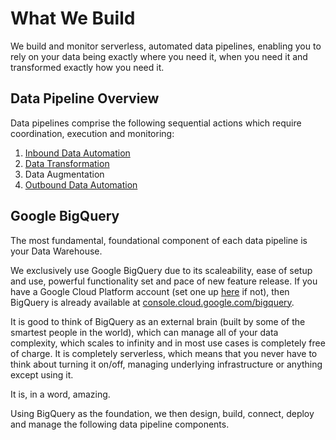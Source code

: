 # What We Build
We build and monitor serverless, automated data pipelines, enabling you to rely on your data being exactly where you need it, when you need it and transformed exactly how you need it.

## Data Pipeline Overview
Data pipelines comprise the following sequential actions which require coordination, execution and monitoring:

1. [Inbound Data Automation](https://beepbeeptechnology.github.io/inbound/)
1. [Data Transformation](https://beepbeeptechnology.github.io/transformation/)
1. Data Augmentation
1. [Outbound Data Automation](https://beepbeeptechnology.github.io/outbound/)

## Google BigQuery

The most fundamental, foundational component of each data pipeline is your Data Warehouse.  

We exclusively use Google BigQuery due to its scaleability, ease of setup and use, powerful functionality set and pace of new feature release.  If you have a Google Cloud Platform account (set one up [here](https://cloud.google.com/gcp/) if not), then BigQuery is already available at [console.cloud.google.com/bigquery](https://console.cloud.google.com/bigquery).

 It is good to think of BigQuery as an external brain (built by some of the smartest people in the world), which can manage all of your data complexity, which scales to infinity and in most use cases is completely free of charge.  It is completely serverless, which means that you never have to think about turning it on/off, managing underlying infrastructure or anything except using it.
 
 It is, in a word, amazing.

Using BigQuery as the foundation, we then design, build, connect, deploy and manage the following data pipeline components. 



